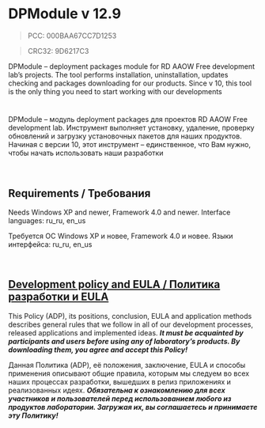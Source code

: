 ﻿# DPModule v 12.9
> PCC: 000BAA67CC7D1253

> CRC32: 9D6217C3



DPModule – deployment packages module for RD AAOW Free development lab’s projects.
The tool performs installation, uninstallation, updates checking and packages downloading for our products.
Since v 10, this tool is the only thing you need to start working with our developments

#

DPModule – модуль deployment packages для проектов RD AAOW Free development lab.
Инструмент выполняет установку, удаление, проверку обновлений и загрузку установочных пакетов для наших продуктов.
Начиная с версии 10, этот инструмент – единственное, что Вам нужно, чтобы начать использовать наши разработки

&nbsp;



## Requirements / Требования

Needs Windows XP and newer, Framework 4.0 and newer. Interface languages: ru_ru, en_us

Требуется ОС Windows XP и новее, Framework 4.0 и новее. Языки интерфейса: ru_ru, en_us

&nbsp;



## [Development policy and EULA / Политика разработки и EULA](https://adslbarxatov.github.io/ADP)

This Policy (ADP), its positions, conclusion, EULA and application methods
describes general rules that we follow in all of our development processes, released applications and implemented ideas.
***It must be acquainted by participants and users before using any of laboratory’s products.
By downloading them, you agree and accept this Policy!***

Данная Политика (ADP), её положения, заключение, EULA и способы применения
описывают общие правила, которым мы следуем во всех наших процессах разработки, вышедших в релиз приложениях
и реализованных идеях.
***Обязательна к ознакомлению для всех участников и пользователей перед использованием любого из продуктов лаборатории.
Загружая их, вы соглашаетесь и принимаете эту Политику!***
